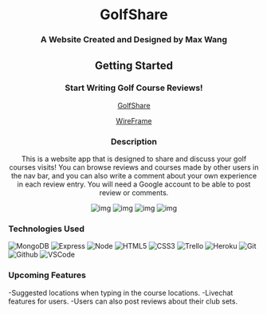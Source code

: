 <div id="description" align="center">

# GolfShare

### A Website Created and Designed by Max Wang

## Getting Started

### Start Writing Golf Course Reviews!

[GolfShare](https://golf-course-reviews-3737.herokuapp.com/)

[WireFrame](https://trello.com/b/iMzTW3yd/golf-course-review)


### Description

This is a website app that is designed to share and discuss your golf courses
visits! You can browse reviews and courses made by other users in the nav bar,
and you can also write a comment about your own experience in each review entry.
You will need a Google account to be able to post review or comments. 

![img](https://i.imgur.com/dwOTBHo.jpg)
![img](https://i.imgur.com/acT6rQQ.png)
![img](https://i.imgur.com/xBdDKTw.png)
![img](https://i.imgur.com/VIECaW3.png)

</div>


### Technologies Used

![MongoDB](https://img.shields.io/badge/-MongoDB-05122A?style=flat&logo=mongodb)
![Express](https://img.shields.io/badge/-Express-05122A?style=flat&logo=express)
![Node](https://img.shields.io/badge/-Node.js-05122A?style=flat&logo=node.js)
![HTML5](https://img.shields.io/badge/-HTML5-05122A?style=flat&logo=html5)
![CSS3](https://img.shields.io/badge/-CSS-05122A?style=flat&logo=css3)
![Trello](https://img.shields.io/badge/-Trello-05122A?style=flat&logo=trello)
![Heroku](https://img.shields.io/badge/-Heroku-05122A?style=flat&logo=heroku)
![Git](https://img.shields.io/badge/-Git-05122A?style=flat&logo=git)
![Github](https://img.shields.io/badge/-GitHub-05122A?style=flat&logo=github)
![VSCode](https://img.shields.io/badge/-VS_Code-05122A?style=flat&logo=visualstudio)


### Upcoming Features
-Suggested locations when typing in the course locations.
-Livechat features for users.
-Users can also post reviews about their club sets.